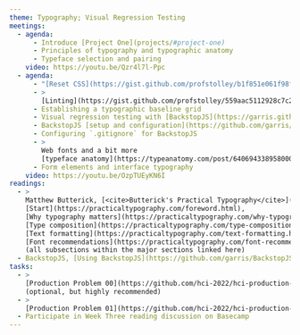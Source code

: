 ```yaml
---
theme: Typography; Visual Regression Testing
meetings:
  - agenda:
      - Introduce [Project One](projects/#project-one)
      - Principles of typography and typographic anatomy
      - Typeface selection and pairing
    video: https://youtu.be/Qzr4l7l-Ppc
  - agenda:
      - "[Reset CSS](https://gist.github.com/profstolley/b1f851e061f98fcbc0e41d39adc32847)"
      - >
        [Linting](https://gist.github.com/profstolley/559aac5112928c7c24c628c6305b70b8) CSS
      - Establishing a typographic baseline grid
      - Visual regression testing with [BackstopJS](https://garris.github.io/BackstopJS/)
      - BackstopJS [setup and configuration](https://github.com/garris/BackstopJS#contents)
      - Configuring `.gitignore` for BackstopJS
      - >
        Web fonts and a bit more
        [typeface anatomy](https://typeanatomy.com/post/640694338958000129/type-anatomy-in-six-letters-ever-since-the-book)
      - Form elements and interface typography
    video: https://youtu.be/OzpTUEyKN6I
readings:
  - >
    Matthew Butterick, [<cite>Butterick's Practical Typography</cite>](https://practicaltypography.com/):
    [Start](https://practicaltypography.com/foreword.html),
    [Why typography matters](https://practicaltypography.com/why-typography-matters.html),
    [Type composition](https://practicaltypography.com/type-composition.html),
    [Text formatting](https://practicaltypography.com/text-formatting.html),
    [Font recommendations](https://practicaltypography.com/font-recommendations.html)
    (all subsections within the major sections linked here)
  - BackstopJS, [Using BackstopJS](https://github.com/garris/BackstopJS#using-backstopjs)
tasks:
  - >
    [Production Problem 00](https://github.com/hci-2022/hci-production-problems/tree/main/pp-00)
    (optional, but highly recommended)
  - >
    [Production Problem 01](https://github.com/hci-2022/hci-production-problems/tree/main/pp-01)
  - Participate in Week Three reading discussion on Basecamp
---
```

